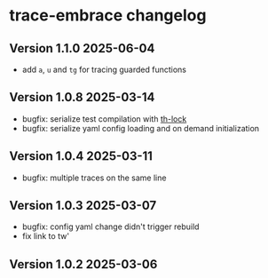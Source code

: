 # trace-embrace changelog

## Version 1.1.0 2025-06-04
  * add `a`, `u` and `tg` for tracing guarded functions

## Version 1.0.8 2025-03-14
  * bugfix: serialize test compilation with [th-lock](https://hackage.haskell.org/package/th-lock)
  * bugfix: serialize yaml config loading and on demand initialization

## Version 1.0.4 2025-03-11
  * bugfix: multiple traces on the same line

## Version 1.0.3 2025-03-07
  * bugfix: config yaml change didn't trigger rebuild
  * fix link to tw\'

## Version 1.0.2 2025-03-06
